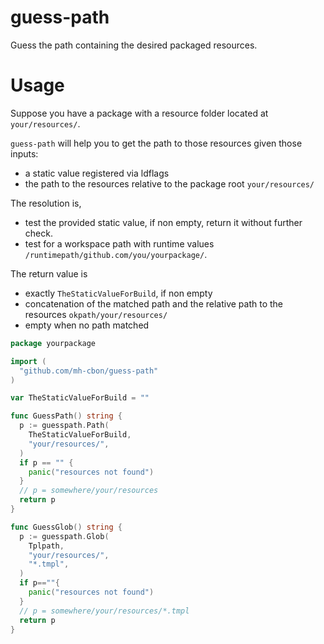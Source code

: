 # guess-path

Guess the path containing the desired packaged resources.

# Usage

Suppose you have a package with a resource folder located at `your/resources/`.

`guess-path` will help you to get the path to those resources given those inputs:

- a static value registered via ldflags
- the path to the resources relative to the package root `your/resources/`

The resolution is,
- test the provided static value, if non empty, return it without further check.
- test for a workspace path with runtime values `/runtimepath/github.com/you/yourpackage/`.

The return value is
- exactly `TheStaticValueForBuild`, if non empty
- concatenation of the matched path and the relative path to the resources `okpath/your/resources/`
- empty when no path matched

```go
package yourpackage

import (
  "github.com/mh-cbon/guess-path"
)

var TheStaticValueForBuild = ""

func GuessPath() string {
  p := guesspath.Path(
    TheStaticValueForBuild,
    "your/resources/",
  )
  if p == "" {
  	panic("resources not found")
  }
  // p = somewhere/your/resources
  return p
}

func GuessGlob() string {
  p := guesspath.Glob(
    Tplpath,
    "your/resources/",
    "*.tmpl",
  )
  if p==""{
  	panic("resources not found")
  }
  // p = somewhere/your/resources/*.tmpl
  return p
}
```
